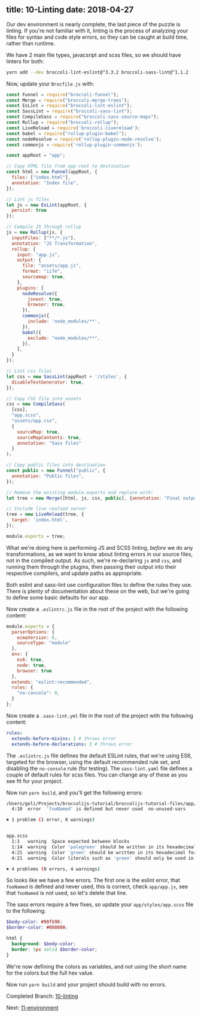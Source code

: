 title: 10-Linting
date: 2018-04-27
---

Our dev environment is nearly complete, the last piece of the puzzle is linting. If you're not familiar with it, linting
is the process of analyzing your files for syntax and code style errors, so they can be caught at build time, rather
than runtime.

We have 2 main file types, javacsript and scss files, so we should have linters for both:

```sh
yarn add --dev broccoli-lint-eslint@^3.3.2 broccoli-sass-lint@^1.1.2
```

Now, update your `Brocfile.js` with:

```js
const Funnel = require("broccoli-funnel");
const Merge = require("broccoli-merge-trees");
const EsLint = require("broccoli-lint-eslint");
const SassLint = require("broccoli-sass-lint");
const CompileSass = require("broccoli-sass-source-maps");
const Rollup = require("broccoli-rollup");
const LiveReload = require('broccoli-livereload');
const babel = require("rollup-plugin-babel");
const nodeResolve = require('rollup-plugin-node-resolve');
const commonjs = require('rollup-plugin-commonjs');

const appRoot = "app";

// Copy HTML file from app root to destination
const html = new Funnel(appRoot, {
  files: ["index.html"],
  annotation: "Index file",
});

// Lint js files
let js = new EsLint(appRoot, {
  persist: true
});

// Compile JS through rollup
js = new Rollup(js, {
  inputFiles: ["**/*.js"],
  annotation: "JS Transformation",
  rollup: {
    input: "app.js",
    output: {
      file: "assets/app.js",
      format: "iife",
      sourcemap: true,
    },
    plugins: [
      nodeResolve({
        jsnext: true,
        browser: true,
      }),
      commonjs({
        include: 'node_modules/**',
      }),
      babel({
        exclude: "node_modules/**",
      }),
    ],
  }
});

// Lint css files
let css = new SassLint(appRoot + '/styles', {
  disableTestGenerator: true,
});

// Copy CSS file into assets
css = new CompileSass(
  [css],
  "app.scss",
  "assets/app.css",
  {
    sourceMap: true,
    sourceMapContents: true,
    annotation: "Sass files"
  }
);

// Copy public files into destination
const public = new Funnel("public", {
  annotation: "Public files",
});

// Remove the existing module.exports and replace with:
let tree = new Merge([html, js, css, public], {annotation: "Final output"});

// Include live reaload server
tree = new LiveReload(tree, {
  target: 'index.html',
});

module.exports = tree;
```

What we're doing here is performing JS and SCSS linting, *before* we do any transformations, as we want to know about
linting errors in our source files, not in the compiled output. As such, we're re-declaring `js` and `css`, and running
them through the plugins, then passing their output into their respective compilers, and update paths as appropriate.

Both eslint and sass-lint use configuration files to define the rules they use. There is plenty of documentation about
these on the web, but we're going to define some basic defaults for our app.

Now create a `.eslintrc.js` file in the root of the project with the following content:

```js
module.exports = {
  parserOptions: {
    ecmaVersion: 6,
    sourceType: "module"
  },
  env: {
    es6: true,
    node: true,
    browser: true
  },
  extends: "eslint:recommended",
  rules: {
    "no-console": 0,
  }
};
```

Now create a `.sass-lint.yml` file in the root of the project with the following content:

```yaml
rules:
  extends-before-mixins: 2 # throws error
  extends-before-declarations: 2 # throws error
```

The `.eslintrc.js` file defines the default ESLint rules, that we're using ES6, targeted for the browser, using the
default recommended rule set, and disabling the `no-console` rule (for testing). The `sass-lint.yaml` file defines
a couple of default rules for scss files. You can change any of these as you see fit for your project.

Now run `yarn build`, and you'll get the following errors:

```sh
/Users/goli/Projects/broccolijs-tutorial/broccolijs-tutorial-files/app/app.js
  4:10  error  'fooNamed' is defined but never used  no-unused-vars

✖ 1 problem (1 error, 0 warnings)


app.scss
  1:1   warning  Space expected between blocks                                                empty-line-between-blocks
  1:14  warning  Color 'palegreen' should be written in its hexadecimal form #98fb98          no-color-keywords
  4:21  warning  Color 'green' should be written in its hexadecimal form #008000              no-color-keywords
  4:21  warning  Color literals such as 'green' should only be used in variable declarations  no-color-literals

✖ 4 problems (0 errors, 4 warnings)
```

So looks like we have a few errors. The first one is the eslint error, that `fooNamed` is defined and never used, this
is correct, check `app/app.js`, see that `fooNamed` is not used, so let's delete that line.

The sass errors require a few fixes, so update your `app/styles/app.scss` file to the following:

```scss
$body-color: #98fb98;
$border-color: #008000;

html {
  background: $body-color;
  border: 5px solid $border-color;
}
```

We're now defining the colors as variables, and not using the short name for the colors but the full hex value.

Now run `yarn build` and your project should build with no errors.

Completed Branch: [10-linting](https://github.com/oligriffiths/broccolijs-tutorial/tree/10-linting)

Next: [11-environment](11-environment.html)
